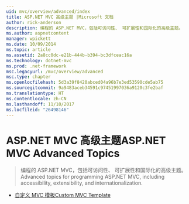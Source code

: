 ```yaml
---
uid: mvc/overview/advanced/index
title: ASP.NET MVC 高级主题 |Microsoft 文档
author: rick-anderson
description: 编程的 ASP.NET MVC，包括可访问性、 可扩展性和国际化的高级主题。
ms.author: aspnetcontent
manager: wpickett
ms.date: 10/09/2014
ms.topic: article
ms.assetid: 2a8cc0dc-e21b-444b-b394-bc3dfceac16a
ms.technology: dotnet-mvc
ms.prod: .net-framework
msc.legacyurl: /mvc/overview/advanced
msc.type: chapter
ms.openlocfilehash: 5d3a39f8420abced04a96b7e3ed53590cde5ab75
ms.sourcegitcommit: 9a9483aceb34591c97451997036a9120c3fe2baf
ms.translationtype: HT
ms.contentlocale: zh-CN
ms.lasthandoff: 11/10/2017
ms.locfileid: "26498146"
---
```

<a name="aspnet-mvc-advanced-topics"></a><span data-ttu-id="1619d-103">ASP.NET MVC 高级主题</span><span class="sxs-lookup"><span data-stu-id="1619d-103">ASP.NET MVC Advanced Topics</span></span>
====================
> <span data-ttu-id="1619d-104">编程的 ASP.NET MVC，包括可访问性、 可扩展性和国际化的高级主题。</span><span class="sxs-lookup"><span data-stu-id="1619d-104">Advanced topics for programming ASP.NET MVC, including accessibility, extensibility, and internationalization.</span></span>


- [<span data-ttu-id="1619d-105">自定义 MVC 模板</span><span class="sxs-lookup"><span data-stu-id="1619d-105">Custom MVC Template</span></span>](custom-mvc-templates.md)
